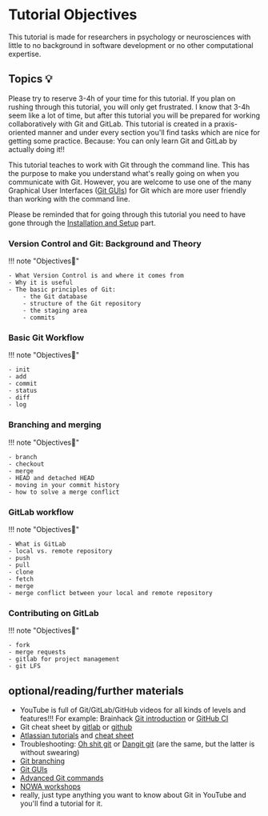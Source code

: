 # Tutorial Objectives

This tutorial is made for researchers in psychology or neurosciences with little to no background in software development or no other computational expertise.

## Topics 💡

Please try to reserve 3-4h of your time for this tutorial. If you plan on rushing through this tutorial, you will only get frustrated. I know that 3-4h seem like a lot of time, but after this tutorial you will be prepared for working collaboratively with Git and GitLab. This tutorial is created in a praxis-oriented manner and under every section you'll find tasks which are nice for getting some practice. Because: You can only learn Git and GitLab by actually doing it!!

This tutorial teaches to work with Git through the command line. This has the purpose to make you understand what's really going on when you communicate with Git. However, you are welcome to use one of the many Graphical User Interfaces ([Git GUIs](https://git-scm.com/downloads/guis)) for Git which are more user friendly than working with the command line. 

Please be reminded that for going through this tutorial you need to have gone through the [Installation and Setup](setup.md) part.

### Version Control and Git: Background and Theory

!!! note "Objectives📍"

    - What Version Control is and where it comes from
    - Why it is useful
    - The basic principles of Git:
        - the Git database
        - structure of the Git repository
        - the staging area
        - commits

### Basic Git Workflow

!!! note "Objectives📍"

    - init
    - add
    - commit
    - status
    - diff
    - log

### Branching and merging

!!! note "Objectives📍"

    - branch
    - checkout
    - merge
    - HEAD and detached HEAD
    - moving in your commit history
    - how to solve a merge conflict

### GitLab workflow

!!! note "Objectives📍"

    - What is GitLab
    - local vs. remote repository
    - push
    - pull
    - clone
    - fetch
    - merge
    - merge conflict between your local and remote repository

### Contributing on GitLab

!!! note "Objectives📍"

    - fork
    - merge requests
    - gitlab for project management
    - git LFS

## optional/reading/further materials

- YouTube is full of Git/GitLab/GitHub videos for all kinds of levels and features!!! For example: Brainhack [Git introduction](https://youtu.be/fBgxmpk9C4I?si=im33MV2V0PV8uM0k) or [GitHub CI](https://youtu.be/VibDC49ZAJE?si=587WHWe1nZQzHIay)
- Git cheat sheet by [gitlab](https://about.gitlab.com/images/press/git-cheat-sheet.pdf) or [github](https://education.github.com/git-cheat-sheet-education.pdf)
- [Atlassian tutorials](https://www.atlassian.com/git/tutorials) and [cheat sheet](https://www.atlassian.com/git/tutorials/atlassian-git-cheatsheet)
- Troubleshooting: [Oh shit git](https://ohshitgit.com/) or [Dangit git](https://dangitgit.com/) (are the same, but the latter is without swearing)
- [Git branching](https://learngitbranching.js.org/?locale=de_DE)
- [Git GUIs](https://git-scm.com/downloads/guis) 
- [Advanced Git commands](https://www.atlassian.com/git/tutorials/advanced-overview)
- [NOWA workshops](https://sfbs.pages.uni-marburg.de/sfb135/nowa/nowa.site/tutorial/)
- really, just type anything you want to know about Git in YouTube and you'll find a tutorial for it. 
